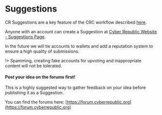 

# Suggestions

CR Suggestions are a key feature of the CRC workflow described [here](/overview/crc.md).

Anyone with an account can create a Suggestion at [Cyber Republic Website - Suggestions Page](https://www.cyberrepublic.org/suggestion).

In the future we will tie accounts to wallets and add a reputation system to ensure a high quality of submissions.

!> Spamming, creating fake accounts for upvoting and inappropriate content will not be tolerated.


#### Post your idea on the forums first!

This is a highly suggested way to gather feedback on your idea before publishing it as a Suggestion.

You can find the forums here: [https://forum.cyberrepublic.org](https://forum.cyberrepublic.org)
